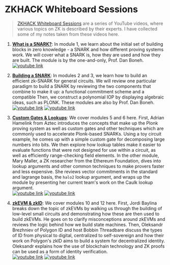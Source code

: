 # ZKHACK Whiteboard Sessions

> [ZKHACK Whiteboard Sessions](https://www.youtube.com/playlist?list=PLj80z0cJm8QErn3akRcqvxUsyXWC81OGq) are a series of YouTube videos, where various topics on ZK is described by their experts. I have collected some of my notes taken from these videos here.

1. [**What is a SNARK?**](./what-is-a-snark.md): In module 1, we learn about the initial set of building blocks in zero knowledge - a SNARK and how different proving systems work. We will cover what a SNARK is, how they are used and how they are built. The module is by the one-and-only, Prof. Dan Boneh. <br/>
   <a href="https://www.youtube.com/watch?v=h-94UhJLeck"><img src="https://img.shields.io/badge/part%201-gray?style=flat&labelColor=FF0000&logo=Youtube" alt="youtube link"></a>

1. [**Building a SNARK**](./building-a-snark.md): In modules 2 and 3, we learn how to build an efficient zk-SNARK for general circuits. We will review one particular paradigm to build a SNARK by reviewing the two components that combine to make it up: a functional commitment scheme and a compatible Then, we construct a polynomial IOP by displaying algebraic ideas, such as PLONK. These modules are also by Prof. Dan Boneh. <br/>
   <a href="https://www.youtube.com/watch?v=J4pVTamUBvU"><img src="https://img.shields.io/badge/part%201-gray?style=flat&labelColor=FF0000&logo=Youtube" alt="youtube link"></a>
   <a href="https://www.youtube.com/watch?v=vxyoPM2m7Yg"><img src="https://img.shields.io/badge/part%202-gray?style=flat&labelColor=FF0000&logo=Youtube" alt="youtube link"></a>

1. [**Custom Gates & Lookups**](./custom-gates.md): We cover modules 5 and 6 here. First, Adrian Hamelink from Aztec introduces the concepts that make up the Plonk proving system as well as custom gates and other techniques which are commonly used to accelerate Plonk-based SNARKs. Using a toy circuit example, he comes up with a simple custom gate for decomposing large numbers into bits. We then explore how lookup tables make it easier to evaluate functions that were not designed for use within a circuit, as well as efficiently range-checking field elements. In the other module, Mary Maller, a ZK researcher from the Ethereum Foundation, dives into lookup arguments and other common techniques to make provers faster and less expensive. She reviews vector commitments in the standard and lagrange basis, the `halo2` lookup argument, and wraps up the module by presenting her current team's work on the Caulk lookup argument. <br/>
   <a href="https://www.youtube.com/watch?v=Uldlq35Se3k"><img src="https://img.shields.io/badge/part%201-gray?style=flat&labelColor=FF0000&logo=Youtube" alt="youtube link"></a>
   <a href="https://www.youtube.com/watch?v=1oLzrbTBlbc"><img src="https://img.shields.io/badge/part%202-gray?style=flat&labelColor=FF0000&logo=Youtube" alt="youtube link"></a>

1. [**zkEVM & zkID**](./zkEVM-and-zkID.md): We cover modules 10 and 12 here. First, Jordi Baylina breaks down the topic of zkEVMs by walking us through the building of low-level small circuits and demonstrating how these are then used to build zkEVMs. He goes on to clarify misconceptions around zkEVMs and reviews the logic behind how we build state machines. Then, Oleksandr Brezhniev of Polygon ID and host Bobbin Threadbare discuss the types of ID from physical to digital, centralized to self-sovereign and how their work on Polygon's zkID aims to build a system for decentralized identity. Oleksandr explains how the use of blockchain technology and ZK proofs can be used as a form of identity verification. <br/>
   <a href="https://www.youtube.com/watch?v=mrf9HjjL_38"><img src="https://img.shields.io/badge/part%201-gray?style=flat&labelColor=FF0000&logo=Youtube" alt="youtube link"></a>
   <a href="https://www.youtube.com/watch?v=5TJ3BZEc1Ro"><img src="https://img.shields.io/badge/part%202-gray?style=flat&labelColor=FF0000&logo=Youtube" alt="youtube link"></a>
